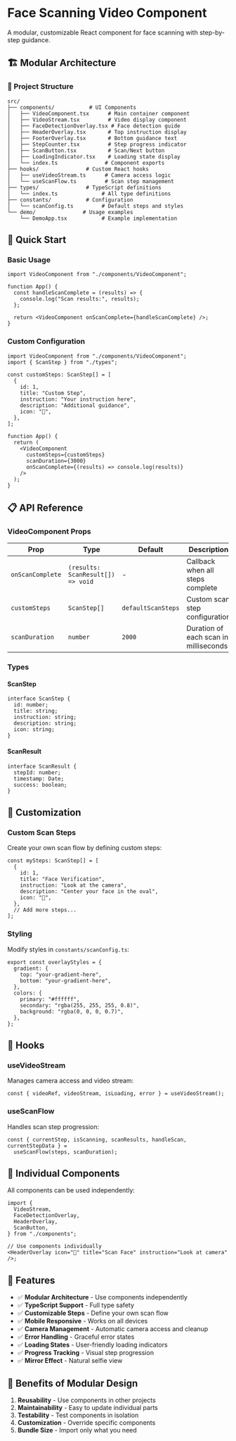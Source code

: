 # Face Scanning Video Component

A modular, customizable React component for face scanning with step-by-step guidance.

## 🏗️ Modular Architecture

### 📁 Project Structure

```
src/
├── components/           # UI Components
│   ├── VideoComponent.tsx      # Main container component
│   ├── VideoStream.tsx         # Video display component
│   ├── FaceDetectionOverlay.tsx # Face detection guide
│   ├── HeaderOverlay.tsx       # Top instruction display
│   ├── FooterOverlay.tsx       # Bottom guidance text
│   ├── StepCounter.tsx         # Step progress indicator
│   ├── ScanButton.tsx          # Scan/Next button
│   ├── LoadingIndicator.tsx    # Loading state display
│   └── index.ts               # Component exports
├── hooks/               # Custom React hooks
│   ├── useVideoStream.ts      # Camera access logic
│   └── useScanFlow.ts         # Scan step management
├── types/               # TypeScript definitions
│   └── index.ts              # All type definitions
├── constants/           # Configuration
│   └── scanConfig.ts         # Default steps and styles
└── demo/               # Usage examples
    └── DemoApp.tsx           # Example implementation
```

## 🚀 Quick Start

### Basic Usage

```tsx
import VideoComponent from "./components/VideoComponent";

function App() {
  const handleScanComplete = (results) => {
    console.log("Scan results:", results);
  };

  return <VideoComponent onScanComplete={handleScanComplete} />;
}
```

### Custom Configuration

```tsx
import VideoComponent from "./components/VideoComponent";
import { ScanStep } from "./types";

const customSteps: ScanStep[] = [
  {
    id: 1,
    title: "Custom Step",
    instruction: "Your instruction here",
    description: "Additional guidance",
    icon: "🎯",
  },
];

function App() {
  return (
    <VideoComponent
      customSteps={customSteps}
      scanDuration={3000}
      onScanComplete={(results) => console.log(results)}
    />
  );
}
```

## 📋 API Reference

### VideoComponent Props

| Prop             | Type                              | Default            | Description                           |
| ---------------- | --------------------------------- | ------------------ | ------------------------------------- |
| `onScanComplete` | `(results: ScanResult[]) => void` | -                  | Callback when all steps complete      |
| `customSteps`    | `ScanStep[]`                      | `defaultScanSteps` | Custom scan step configuration        |
| `scanDuration`   | `number`                          | `2000`             | Duration of each scan in milliseconds |

### Types

#### ScanStep

```tsx
interface ScanStep {
  id: number;
  title: string;
  instruction: string;
  description: string;
  icon: string;
}
```

#### ScanResult

```tsx
interface ScanResult {
  stepId: number;
  timestamp: Date;
  success: boolean;
}
```

## 🎨 Customization

### Custom Scan Steps

Create your own scan flow by defining custom steps:

```tsx
const mySteps: ScanStep[] = [
  {
    id: 1,
    title: "Face Verification",
    instruction: "Look at the camera",
    description: "Center your face in the oval",
    icon: "👤",
  },
  // Add more steps...
];
```

### Styling

Modify styles in `constants/scanConfig.ts`:

```tsx
export const overlayStyles = {
  gradient: {
    top: "your-gradient-here",
    bottom: "your-gradient-here",
  },
  colors: {
    primary: "#ffffff",
    secondary: "rgba(255, 255, 255, 0.8)",
    background: "rgba(0, 0, 0, 0.7)",
  },
};
```

## 🔧 Hooks

### useVideoStream

Manages camera access and video stream:

```tsx
const { videoRef, videoStream, isLoading, error } = useVideoStream();
```

### useScanFlow

Handles scan step progression:

```tsx
const { currentStep, isScanning, scanResults, handleScan, currentStepData } =
  useScanFlow(steps, scanDuration);
```

## 🧩 Individual Components

All components can be used independently:

```tsx
import {
  VideoStream,
  FaceDetectionOverlay,
  HeaderOverlay,
  ScanButton,
} from "./components";

// Use components individually
<HeaderOverlay icon="👤" title="Scan Face" instruction="Look at camera" />;
```

## 📱 Features

- ✅ **Modular Architecture** - Use components independently
- ✅ **TypeScript Support** - Full type safety
- ✅ **Customizable Steps** - Define your own scan flow
- ✅ **Mobile Responsive** - Works on all devices
- ✅ **Camera Management** - Automatic camera access and cleanup
- ✅ **Error Handling** - Graceful error states
- ✅ **Loading States** - User-friendly loading indicators
- ✅ **Progress Tracking** - Visual step progression
- ✅ **Mirror Effect** - Natural selfie view

## 🎯 Benefits of Modular Design

1. **Reusability** - Use components in other projects
2. **Maintainability** - Easy to update individual parts
3. **Testability** - Test components in isolation
4. **Customization** - Override specific components
5. **Bundle Size** - Import only what you need
